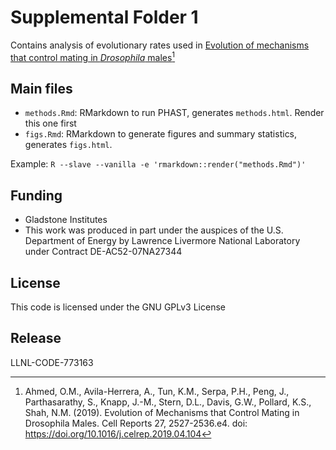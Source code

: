 # Supplemental Folder 1

Contains analysis of evolutionary rates used in [Evolution of mechanisms that
control mating in *Drosophila*
males](https://www.ncbi.nlm.nih.gov/pubmed/31141679/)[^1]

[^1]: Ahmed, O.M., Avila-Herrera, A., Tun, K.M., Serpa, P.H., Peng, J.,
  Parthasarathy, S., Knapp, J.-M., Stern, D.L., Davis, G.W., Pollard, K.S.,
  Shah, N.M. (2019). Evolution of Mechanisms that Control Mating in Drosophila
  Males.  Cell Reports 27, 2527-2536.e4. doi:
  <https://doi.org/10.1016/j.celrep.2019.04.104>

## Main files

- `methods.Rmd`: RMarkdown to run PHAST, generates `methods.html`. Render this
  one first
- `figs.Rmd`: RMarkdown to generate figures and summary statistics, generates
  `figs.html`.

Example: `R --slave --vanilla -e 'rmarkdown::render("methods.Rmd")'`

## Funding

- Gladstone Institutes
- This work was produced in part under the auspices of the U.S. Department of
  Energy by Lawrence Livermore National Laboratory under Contract
  DE-AC52-07NA27344

## License

This code is licensed under the GNU GPLv3 License

## Release

LLNL-CODE-773163

